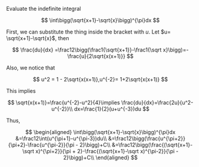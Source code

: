 Evaluate the indefinite integral


$$
\int\bigg(\sqrt{x+1}-\sqrt{x}\bigg)^{\pi}dx
$$


First, we can substitute the thing inside the bracket with $u$. Let $u= \sqrt{x+1}-\sqrt{x}$, then


$$
\frac{du}{dx} =\frac12\bigg(\frac1{\sqrt{x+1}}-\frac1{\sqrt x}\bigg)=-\frac{u}{2\sqrt{x(x+1)}}
$$


Also, we notice that


$$
u^2 = 1 - 2\sqrt{x(x+1)},u^{-2}= 1+2\sqrt{x(x+1)}
$$


This implies


$$
\sqrt{x(x+1)}=\frac{u^{-2}-u^2}{4}\implies \frac{du}{dx}=\frac{2u}{u^2-u^{-2}}\\
dx=\frac{1}{2}(u+u^{-3})du
$$


Thus,


$$
\begin{aligned}
\int\bigg(\sqrt{x+1}-\sqrt{x}\bigg)^{\pi}dx &=\frac12\int(u^{\pi+1}-u^{\pi-3})du\\
&=\frac12\bigg(\frac{u^{\pi+2}}{\pi+2}-\frac{u^{\pi-2}}{\pi - 2}\bigg)+C\\
&=\frac12\bigg(\frac{(\sqrt{x+1}-\sqrt x)^{\pi+2}}{\pi + 2}-\frac{(\sqrt{x+1}-\sqrt x)^{\pi-2}}{\pi - 2}\bigg)+C\\
\end{aligned}
$$






